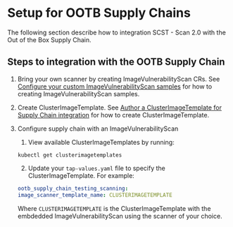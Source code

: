 # <a id="setup-for-ootb-supply-chains"></a> Setup for OOTB Supply Chains

The following section describe how to integration SCST - Scan 2.0 with the Out of the Box Supply Chain.

## <a id="steps-integration-with-ootb-supply-chain"></a> Steps to integration with the OOTB Supply Chain

1. Bring your own scanner by creating ImageVulnerabilityScan CRs. See [Configure your custom ImageVulnerabilityScan samples](./custom-ivs-samples.md) for how to creating ImageVulnerabilityScan samples.

1. Create ClusterImageTemplate. See [Author a ClusterImageTemplate for Supply Chain integration](./clusterimagetemplates.hbs.md) for how to create ClusterImageTemplate.

1. Configure supply chain with an ImageVulnerabilityScan

   1. View available ClusterImageTemplates by running:

     ```console
     kubectl get clusterimagetemplates
     ```

   2. Update your `tap-values.yaml` file to specify the ClusterImageTemplate. For example:

    ```yaml
    ootb_supply_chain_testing_scanning:
    image_scanner_template_name: CLUSTERIMAGETEMPLATE
    ```
    Where `CLUSTERIMAGETEMPLATE` is the ClusterImageTemplate with the embdedded ImageVulnerabilityScan using the scanner of your choice.